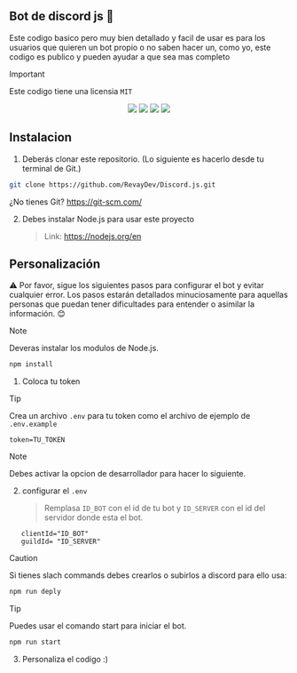 ## Bot de discord js 🤖
 Este codigo basico pero muy bien detallado y facil de usar es para los usuarios que quieren un bot propio o no saben hacer un, como yo, este codigo es publico y pueden ayudar a que sea mas completo

>[!IMPORTANT]
>Este codigo tiene una licensia ``MIT``
    
 <p align="center">
  
<img src="https://img.shields.io/badge/version-1.0-green"/> 
<img src="https://img.shields.io/badge/author-RevayDev-blue"/> 
<img src="https://img.shields.io/badge/licencia-MIT-red"/> 
<img src="https://img.shields.io/badge/aria-Bot de discord.js-yellow"/>
  
</p>

## Instalacion
  1. Deberás clonar este repositorio. (Lo siguiente es hacerlo desde tu terminal de Git.)
   ```Bash
   git clone https://github.com/RevayDev/Discord.js.git
   ```
   ¿No tienes Git? https://git-scm.com/
  
  2. Debes instalar Node.js para usar este proyecto
     > Link: https://nodejs.org/en

## Personalización
⚠ Por favor, sigue los siguientes pasos para configurar el bot y evitar cualquier error. Los pasos estarán detallados minuciosamente para aquellas personas que puedan tener dificultades para entender o asimilar la información. 😊
>[!NOTE]
>Deveras instalar los modulos de Node.js.
>```Bash
>npm install
>```



1. Coloca tu token
>[!TIP]
>Crea un archivo ``.env`` para tu token como el archivo de ejemplo de ``.env.example``
>```.env
>token=TU_TOKEN
>```

>[!NOTE]
>Debes activar la opcion de desarrollador para hacer lo siguiente.

2. configurar el ``.env``
   > Remplasa ``ID_BOT`` con el id de tu bot y ``ID_SERVER`` con el id del servidor donde esta el bot.
 ```.env
    clientId="ID_BOT"
    guildId= "ID_SERVER"

 ```

>[!CAUTION]
>Si tienes slach commands debes crearlos o subirlos a discord para ello usa:
>```Bash
>npm run deply
>```

>[!TiP]
>Puedes usar el comando start para iniciar el bot.
>```Bash
>npm run start
>```

3. Personaliza el codigo :)


 
